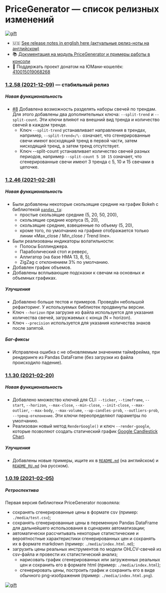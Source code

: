 # PriceGenerator — список релизных изменений

[![gift](https://badgen.net/badge/gift/donate/green)](https://yoomoney.ru/quickpay/shop-widget?writer=seller&targets=%D0%94%D0%BE%D0%BD%D0%B0%D1%82%20(%D0%BF%D0%BE%D0%B4%D0%B0%D1%80%D0%BE%D0%BA)%20%D0%B4%D0%BB%D1%8F%20%D0%B0%D0%B2%D1%82%D0%BE%D1%80%D0%BE%D0%B2%20%D0%BF%D1%80%D0%BE%D0%B5%D0%BA%D1%82%D0%B0%20PriceGenerator&default-sum=999&button-text=13&payment-type-choice=on&successURL=https%3A%2F%2Ftim55667757.github.io%2FPriceGenerator%2F&quickpay=shop&account=410015019068268)

* 🇺🇸 [See release notes in english here (актуальные релиз-ноты на английском)](https://github.com/Tim55667757/TKSBrokerAPI/blob/master/CHANGELOG.md)
* 📚 [Документация на модуль PriceGenerator и примеры работы в консоли](https://github.com/Tim55667757/TKSBrokerAPI/blob/master/README_RU.md)
* 🎁 Поддержать проект донатом на ЮМани-кошелёк: [410015019068268](https://yoomoney.ru/quickpay/shop-widget?writer=seller&targets=%D0%94%D0%BE%D0%BD%D0%B0%D1%82%20(%D0%BF%D0%BE%D0%B4%D0%B0%D1%80%D0%BE%D0%BA)%20%D0%B4%D0%BB%D1%8F%20%D0%B0%D0%B2%D1%82%D0%BE%D1%80%D0%BE%D0%B2%20%D0%BF%D1%80%D0%BE%D0%B5%D0%BA%D1%82%D0%B0%20PriceGenerator&default-sum=999&button-text=13&payment-type-choice=on&successURL=https%3A%2F%2Ftim55667757.github.io%2FPriceGenerator%2F&quickpay=shop&account=410015019068268)


### [1.2.58 (2021-12-09)](https://github.com/Tim55667757/PriceGenerator/releases/tag/1.2.58) — стабильный релиз

##### Новая функциональность

* [#8](https://github.com/Tim55667757/PriceGenerator/issues/8) Добавлена возможность разделять наборы свечей по трендам. Для этого добавлены два дополнительных ключа: `--split-trend` и `--split-count`. Эти ключи влияют на внешний вид тренда и количество свечей в каждом тренде.
   * Ключ `--split-trend` устанавливает направления в трендах, например, `--split-trend=/\-` означает, что сгенерированные свечи имеют восходящий тренд в первой части, затем нисходящий тренд, а затем тренд отсутствует.
   * Ключ --split-count устанавливает количество свечей разных периодов, например `--split-count 5 10 15` означает, что сгенерированные свечи имеют 3 тренда с 5, 10 и 15 свечами в цепочке.


### [1.2.46 (2021-02-28)](https://github.com/Tim55667757/PriceGenerator/releases/tag/1.2.46)

##### Новая функциональность

* Были добавлены некоторые скользящие средние на график Bokeh с библиотекой [`pandas_ta`](https://github.com/Tim55667757/pandas-ta):
  * простые скользящие средние (5, 20, 50, 200),
  * скользящие средние корпуса (5, 20),
  * скользящие средние, взвешенные по объему (5, 20),
  * кроме того, по умолчанию на графике отображается только линии «Max_close / Min_close / Trend line».
* Были реализованы индикаторы волатильности:
  * Полосы Боллинджера.
  * Параболический стоп и реверс,
  * Аллигатор (на базе HMA 13, 8, 5),
  * ZigZag с отклонением 3% по умолчанию.
* Добавлен график объемов.
* Добавлены всплывающие подсказки к свечам на основных и объемных графиках.

##### Улучшения

* Добавлено больше тестов и примеров. Проведён небольшой рефакторинг. У используемых библиотек продвинуты версии.
* Ключ `--horizon` при загрузке из файла используется для указания количества свечей, загружаемых с конца (N = horizon).
* Ключ `--precision` используется для указания количества знаков после запятой.

##### Баг-фиксы

* Исправлена ошибка с не обновляемым значением таймфрейма, при рендеринге из Pandas DataFrame (без загрузки из файла происходило падение).


### [1.1.30 (2021-02-20)](https://github.com/Tim55667757/PriceGenerator/releases/tag/1.1.30)

##### Новая функциональность

* Добавлено множество ключей для CLI: `--ticker`, `--timeframe`, `--start`, `--horizon`, `--max-close`, `--min-close`, `--init-close`, `--max-outlier`, `--max-body`, `--max-volume`, `--up-candles-prob`, `--outliers-prob`, `--тренд-отклонение`. Эти ключи переопределяют параметры по умолчанию.
* Реализован новый метод `RenderGoogle()` и ключ `--render-google`, которые позволяют создать статический график [Google Candlestick Chart](https://developers.google.com/chart/interactive/docs/gallery/candlestickchart).

##### Улучшения

* Добавлены новые примеры, ищите их в [`README.md`](https://github.com/Tim55667757/PriceGenerator/blob/master/README.md) (на английском) и [`README_RU.md`](https://github.com/Tim55667757/PriceGenerator/blob/master/README_RU.md) (на русском).


### [1.0.19 (2021-02-05)](https://github.com/Tim55667757/PriceGenerator/releases/tag/1.0.19)

##### Ретроспектива

Первая версия библиотеки PriceGenerator позволяла:
* сохранять сгенерированные цены в формате csv (пример: `./media/test.csv`);
* сохранять сгенерированные цены в переменную Pandas DataFrame для дальнейшего использования в сценариях автоматизации;
* автоматически рассчитывать некоторые статистические и вероятностные характеристики сгенерированных цен и сохранять их в формате markdown (пример: `./media/index.html.md`);
* загрузить цены реальных инструментов по модели OHLCV-свечей из csv-файла и провести их статистический анализ;
  * нарисовать график сгенерированных или загруженных реальных цен и сохранить его в формате html (пример: `./media/index.html`);
  * сгенерировать цены, построить график и сохранить его в виде обычного png-изображения (пример: `./media/index.html.png`).

[![gift](https://badgen.net/badge/gift/donate/green)](https://yoomoney.ru/quickpay/shop-widget?writer=seller&targets=%D0%94%D0%BE%D0%BD%D0%B0%D1%82%20(%D0%BF%D0%BE%D0%B4%D0%B0%D1%80%D0%BE%D0%BA)%20%D0%B4%D0%BB%D1%8F%20%D0%B0%D0%B2%D1%82%D0%BE%D1%80%D0%BE%D0%B2%20%D0%BF%D1%80%D0%BE%D0%B5%D0%BA%D1%82%D0%B0%20PriceGenerator&default-sum=999&button-text=13&payment-type-choice=on&successURL=https%3A%2F%2Ftim55667757.github.io%2FPriceGenerator%2F&quickpay=shop&account=410015019068268)
